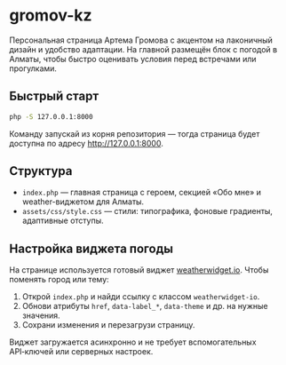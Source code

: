 # gromov-kz

Персональная страница Артема Громова c акцентом на лаконичный дизайн и удобство адаптации. На главной размещён блок с погодой в Алматы, чтобы быстро оценивать условия перед встречами или прогулками.

## Быстрый старт

```bash
php -S 127.0.0.1:8000
```

Команду запускай из корня репозитория — тогда страница будет доступна по адресу http://127.0.0.1:8000.

## Структура

- `index.php` — главная страница с героем, секцией «Обо мне» и weather-виджетом для Алматы.
- `assets/css/style.css` — стили: типографика, фоновые градиенты, адаптивные отступы.

## Настройка виджета погоды

На странице используется готовый виджет [weatherwidget.io](https://weatherwidget.io/). Чтобы поменять город или тему:

1. Открой `index.php` и найди ссылку с классом `weatherwidget-io`.
2. Обнови атрибуты `href`, `data-label_*`, `data-theme` и др. на нужные значения.
3. Сохрани изменения и перезагрузи страницу.

Виджет загружается асинхронно и не требует вспомогательных API‑ключей или серверных настроек.
